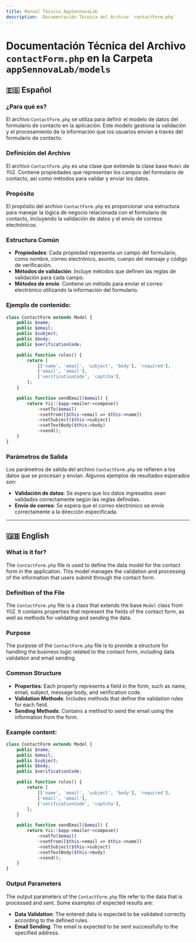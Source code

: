 ```yaml
---
title: Manual Técnico AppSennovaLab
description:  Documentación Técnica del Archivo `contactForm.php`
---
```


# Documentación Técnica del Archivo `contactForm.php` en la Carpeta `appSennovaLab/models`

## 🇪🇸 Español

### ¿Para qué es?
El archivo `ContactForm.php` se utiliza para definir el modelo de datos del formulario de contacto en la aplicación. Este modelo gestiona la validación y el procesamiento de la información que los usuarios envían a través del formulario de contacto.

### Definición del Archivo
El archivo `ContactForm.php` es una clase que extiende la clase base `Model` de Yii2. Contiene propiedades que representan los campos del formulario de contacto, así como métodos para validar y enviar los datos.

### Propósito
El propósito del archivo `ContactForm.php` es proporcionar una estructura para manejar la lógica de negocio relacionada con el formulario de contacto, incluyendo la validación de datos y el envío de correos electrónicos.

### Estructura Común
- **Propiedades**: Cada propiedad representa un campo del formulario, como nombre, correo electrónico, asunto, cuerpo del mensaje y código de verificación.
- **Métodos de validación**: Incluye métodos que definen las reglas de validación para cada campo.
- **Métodos de envío**: Contiene un método para enviar el correo electrónico utilizando la información del formulario.

### Ejemplo de contenido:
```php
class ContactForm extends Model {
    public $name;
    public $email;
    public $subject;
    public $body;
    public $verificationCode;

    public function rules() {
        return [
            [['name', 'email', 'subject', 'body'], 'required'],
            ['email', 'email'],
            ['verificationCode', 'captcha'],
        ];
    }

    public function sendEmail($email) {
        return Yii::$app->mailer->compose()
            ->setTo($email)
            ->setFrom([$this->email => $this->name])
            ->setSubject($this->subject)
            ->setTextBody($this->body)
            ->send();
    }
}
```

### Parámetros de Salida
Los parámetros de salida del archivo `ContactForm.php` se refieren a los datos que se procesan y envían. Algunos ejemplos de resultados esperados son:
- **Validación de datos**: Se espera que los datos ingresados sean validados correctamente según las reglas definidas.
- **Envío de correo**: Se espera que el correo electrónico se envíe correctamente a la dirección especificada.

---

## 🇬🇧 English

### What is it for?
The `ContactForm.php` file is used to define the data model for the contact form in the application. This model manages the validation and processing of the information that users submit through the contact form.

### Definition of the File
The `ContactForm.php` file is a class that extends the base `Model` class from Yii2. It contains properties that represent the fields of the contact form, as well as methods for validating and sending the data.

### Purpose
The purpose of the `ContactForm.php` file is to provide a structure for handling the business logic related to the contact form, including data validation and email sending.

### Common Structure
- **Properties**: Each property represents a field in the form, such as name, email, subject, message body, and verification code.
- **Validation Methods**: Includes methods that define the validation rules for each field.
- **Sending Methods**: Contains a method to send the email using the information from the form.

### Example content:
```php
class ContactForm extends Model {
    public $name;
    public $email;
    public $subject;
    public $body;
    public $verificationCode;

    public function rules() {
        return [
            [['name', 'email', 'subject', 'body'], 'required'],
            ['email', 'email'],
            ['verificationCode', 'captcha'],
        ];
    }

    public function sendEmail($email) {
        return Yii::$app->mailer->compose()
            ->setTo($email)
            ->setFrom([$this->email => $this->name])
            ->setSubject($this->subject)
            ->setTextBody($this->body)
            ->send();
    }
}
```

### Output Parameters
The output parameters of the `ContactForm.php` file refer to the data that is processed and sent. Some examples of expected results are:
- **Data Validation**: The entered data is expected to be validated correctly according to the defined rules.
- **Email Sending**: The email is expected to be sent successfully to the specified address.

